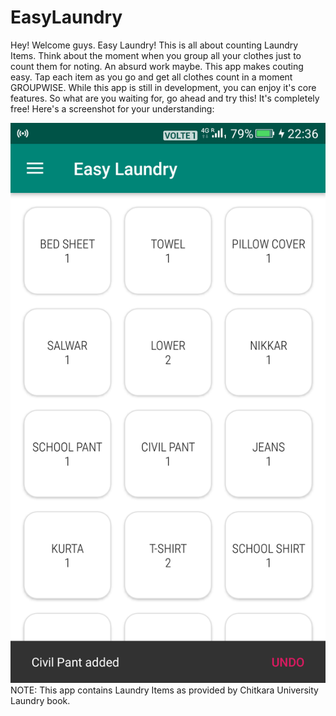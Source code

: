 # EasyLaundry
Hey! Welcome guys.
Easy Laundry! This is all about counting Laundry Items.
Think about the moment when you group all your clothes just to count them for noting. An absurd work maybe.
This app makes couting easy. Tap each item as you go and get all clothes count in a moment GROUPWISE.
While this app is still in development, you can enjoy it's core features.
So what are you waiting for, go ahead and try this! It's completely free!
Here's a screenshot for your understanding:

![Alt text](/easy_laundry_screenshot.png?raw=true "Easy Laundry")
NOTE: This app contains Laundry Items as provided by Chitkara University Laundry book.
